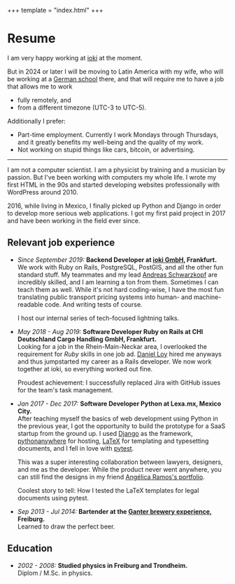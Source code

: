+++
template = "index.html"
+++

# Resume

I am very happy working at [ioki](https://ioki.com/) at the moment.

But in 2024 or later I will be moving to Latin America with my wife, who will be
working at a [German
school](https://www.auslandsschulwesen.de/Webs/ZfA/DE/Schulnetz/DAS/das_node.html)
there, and that will require me to have a job that allows me to work

- fully remotely, and
- from a different timezone (UTC-3 to UTC-5).

Additionally I prefer:

- Part-time employment. Currently I work Mondays through Thursdays, and
  it greatly benefits my well-being and the quality of my work.
- Not working on stupid things like cars, bitcoin, or advertising.

---

I am not a computer scientist. I am a physicist by training and a musician by
passion. But I've been working with computers my whole life. I wrote my first
HTML in the 90s and started developing websites professionally with WordPress
around 2010.

2016, while living in Mexico, I finally picked up Python and Django in order to
develop more serious web applications. I got my first paid project in 2017 and
have been working in the field ever since.

## Relevant job experience

- _Since September 2019:_ **Backend Developer at [ioki GmbH](https://ioki.com/), Frankfurt.**  
  We work with Ruby on Rails, PostgreSQL, PostGIS, and all the other fun
  standard stuff. My teammates and my lead [Andreas
  Schwarzkopf](https://www.linkedin.com/in/andreas-schwarzkopf/) are incredibly
  skilled, and I am learning a ton from them. Sometimes I can teach them as
  well. While it's not hard coding-wise, I have the most fun translating public
  transport pricing systems into human- and machine-readable code. And writing
  tests of course.

  I host our internal series of tech-focused lightning talks.

- _May 2018 - Aug 2019:_ **Software Developer Ruby on Rails at CHI Deutschland Cargo Handling GmbH, Frankfurt.**  
  Looking for a job in the Rhein-Main-Neckar area, I overlooked the requirement for
  _Ruby_ skills in one job ad. [Daniel Loy](https://www.linkedin.com/in/daniel-loy-8b42a8a9/) hired me anyways and
  thus jumpstarted my career as a Rails developer. We now work together at ioki,
  so everything worked out fine.

  Proudest achievement: I successfully replaced Jira with GitHub issues for the team's task management.

- _Jan 2017 - Dec 2017:_ **Software Developer Python at Lexa.mx, Mexico City.**  
  After teaching myself the basics of web development using Python in the
  previous year, I got the opportunity to build the prototype for a SaaS startup from
  the ground up. I used [Django](https://www.djangoproject.com/) as the framework,
  [pythonanywhere](https://www.pythonanywhere.com/) for hosting,
  [LaTeX](https://www.latex-project.org/) for templating and typesetting
  documents, and I fell in love with [pytest](https://docs.pytest.org/).

  This was a super interesting collaboration between lawyers, designers, and me
  as the developer. While the product never went anywhere, you can still find
  the designs in my friend [Angélica Ramos's portfolio](https://angelica-ramos.com/portfolio/lexa/).

  Coolest story to tell: How I tested the LaTeX templates for legal documents using pytest.

- _Sep 2013 - Jul 2014:_ **Bartender at the [Ganter brewery experience](https://www.ganter-brauerlebnis.de/), Freiburg.**  
  Learned to draw the perfect beer.

## Education

- _2002 - 2008:_ **Studied physics in Freiburg and Trondheim.**  
  Diplom / M.Sc. in physics.
